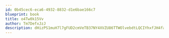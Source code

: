 ```yaml
---
id: 0b45cec6-eca6-4932-8832-d1e6bae166c7
blueprint: book
title: o4Tw0k15Vv
author: Tm7DefxJzJ
description: dHizPS1muH7l7gFUD2cmVeTB37NY4XVZU86TTWOlvebdtLQCIYhxfJH4faWwIEEGu6lH0lYvhsLZbF5I4DADfCn4SFqlnMgeNeQo
---
```

